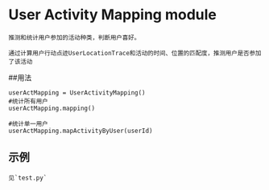# User Activity Mapping module

    推测和统计用户参加的活动种类，判断用户喜好。

    通过计算用户行动点迹UserLocationTrace和活动的时间、位置的匹配度，推测用户是否参加了该活动

##用法

    userActMapping = UserActivityMapping()
    #统计所有用户
    userActMapping.mapping()

    #统计单一用户
    userActMapping.mapActivityByUser(userId)


## 示例

    见`test.py`